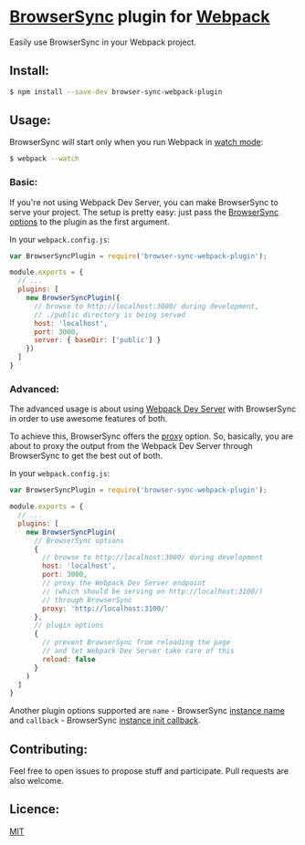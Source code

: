 # [BrowserSync](http://www.browsersync.io/) plugin for [Webpack](http://webpack.github.io/)

Easily use BrowserSync in your Webpack project.

## Install:

```bash
$ npm install --save-dev browser-sync-webpack-plugin
```

## Usage:

BrowserSync will start only when you run Webpack in [watch mode](http://webpack.github.io/docs/tutorials/getting-started/#watch-mode):

```bash
$ webpack --watch
```

### Basic:

If you're not using Webpack Dev Server, you can make BrowserSync to serve your project.
The setup is pretty easy: just pass the [BrowserSync options](http://www.browsersync.io/docs/options/) to the plugin as the first argument.

In your `webpack.config.js`:

```javascript
var BrowserSyncPlugin = require('browser-sync-webpack-plugin');

module.exports = {
  // ...
  plugins: [
    new BrowserSyncPlugin({
      // browse to http://localhost:3000/ during development,
      // ./public directory is being served
      host: 'localhost',
      port: 3000,
      server: { baseDir: ['public'] }
    })
  ]
}
```

### Advanced:

The advanced usage is about using [Webpack Dev Server](https://github.com/webpack/webpack-dev-server) with BrowserSync in order to use awesome features of both.

To achieve this, BrowserSync offers the [proxy](http://www.browsersync.io/docs/options/#option-proxy) option.
So, basically, you are about to proxy the output from the Webpack Dev Server through BrowserSync to get the best out of both.

In your `webpack.config.js`:

```javascript
var BrowserSyncPlugin = require('browser-sync-webpack-plugin');

module.exports = {
  // ...
  plugins: [
    new BrowserSyncPlugin(
      // BrowserSync options
      {
        // browse to http://localhost:3000/ during development
        host: 'localhost',
        port: 3000,
        // proxy the Webpack Dev Server endpoint
        // (which should be serving on http://localhost:3100/)
        // through BrowserSync
        proxy: 'http://localhost:3100/'
      },
      // plugin options
      {
        // prevent BrowserSync from reloading the page
        // and let Webpack Dev Server take care of this
        reload: false
      }
    )
  ]
}
```

Another plugin options supported are `name` - BrowserSync [instance name](http://www.browsersync.io/docs/api/#api-name)
and `callback` - BrowserSync [instance init callback](http://www.browsersync.io/docs/api/#api-cb).

## Contributing:

Feel free to open issues to propose stuff and participate. Pull requests are also welcome.

## Licence:

[MIT](http://en.wikipedia.org/wiki/MIT_License)
